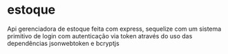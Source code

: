 # estoque
Api gerenciadora de estoque feita com express, sequelize com um sistema primitivo de login com autenticação via token através do uso das dependências jsonwebtoken e bcryptjs
